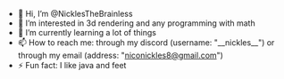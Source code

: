 - 👋 Hi, I’m @NicklesTheBrainless
- 👀 I’m interested in 3d rendering and any programming with math
- 🌱 I’m currently learning a lot of things
- 📫 How to reach me: through my discord (username: "\_\_nickles\_\_") or through my email (address: "niconickles8@gmail.com")
- ⚡ Fun fact: I like java and feet
